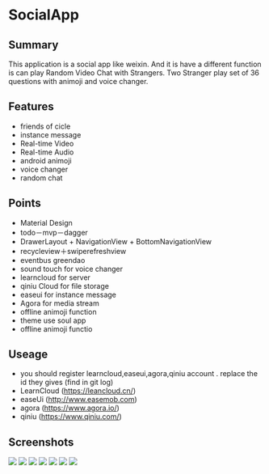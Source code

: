 SocialApp
=============

## Summary
This application is a social app like weixin. And it is have a different function is can play Random Video Chat with Strangers. Two Stranger play set of 36 questions  with animoji and voice changer.

## Features
- friends of cicle
- instance message
- Real-time Video
- Real-time Audio
- android animoji
- voice changer
- random chat

## Points
- Material Design
- todo－mvp－dagger
- DrawerLayout + NavigationView + BottomNavigationView
- recycleview＋swiperefreshview
- eventbus greendao
- sound touch for voice changer
- learncloud for server
- qiniu Cloud for file storage
- easeui for instance message
- Agora for media stream
- offline animoji function
- theme use soul app
- offline animoji functio

## Useage
- you should register learncloud,easeui,agora,qiniu account . replace the id they gives (find in git log) 
- LearnCloud (https://leancloud.cn/)
- easeUi (http://www.easemob.com)
- agora (https://www.agora.io/)
- qiniu (https://www.qiniu.com/)

## Screenshots
![](a.jpg)[](b.jpg)[](c.jpg)
![](d.jpg)
![](e.jpg)
![](f.jpg)
![](g.jpg)
![](h.jpg)
![](i.jpg)
